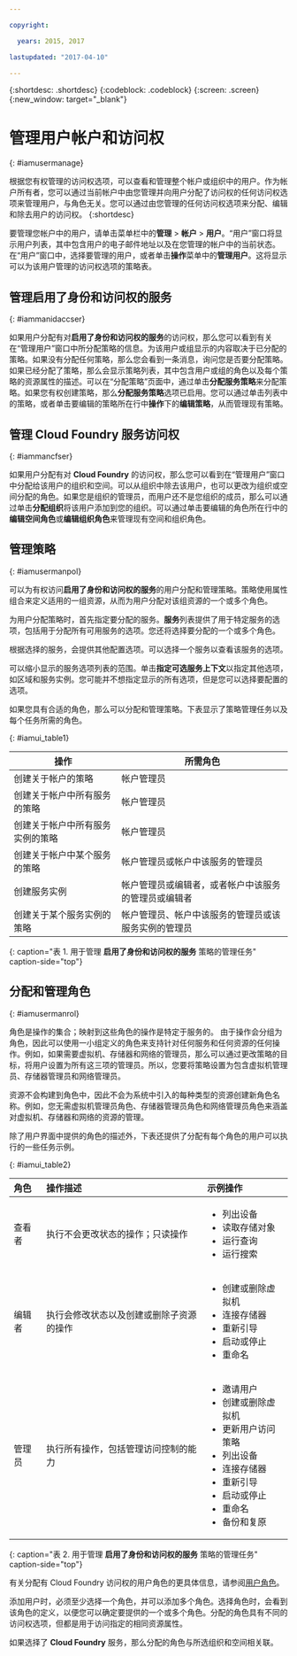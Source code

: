 ```yaml
---

copyright:

  years: 2015, 2017

lastupdated: "2017-04-10"

---
```


{:shortdesc: .shortdesc}
{:codeblock: .codeblock}
{:screen: .screen}
{:new_window: target="_blank"}

# 管理用户帐户和访问权
{: #iamusermanage}

根据您有权管理的访问权选项，可以查看和管理整个帐户或组织中的用户。作为帐户所有者，您可以通过当前帐户中由您管理并向用户分配了访问权的任何访问权选项来管理用户，与角色无关。您可以通过由您管理的任何访问权选项来分配、编辑和除去用户的访问权。
{:shortdesc}

要管理您帐户中的用户，请单击菜单栏中的**管理** &gt; **帐户** &gt; **用户**。“用户”窗口将显示用户列表，其中包含用户的电子邮件地址以及在您管理的帐户中的当前状态。在“用户”窗口中，选择要管理的用户，或者单击**操作**菜单中的**管理用户**。这将显示可以为该用户管理的访问权选项的策略表。

## 管理启用了身份和访问权的服务
{: #iammanidaccser}

如果用户分配有对**启用了身份和访问权的服务**的访问权，那么您可以看到有关在“管理用户”窗口中所分配策略的信息。为该用户或组显示的内容取决于已分配的策略。如果没有分配任何策略，那么您会看到一条消息，询问您是否要分配策略。如果已经分配了策略，那么会显示策略列表，其中包含用户或组的角色以及每个策略的资源属性的描述。可以在“分配策略”页面中，通过单击**分配服务策略**来分配策略。如果您有权创建策略，那么**分配服务策略**选项已启用。您可以通过单击列表中的策略，或者单击要编辑的策略所在行中**操作**下的**编辑策略**，从而管理现有策略。

## 管理 Cloud Foundry 服务访问权
{: #iammancfser}

如果用户分配有对 **Cloud Foundry** 的访问权，那么您可以看到在“管理用户”窗口中分配给该用户的组织和空间。可以从组织中除去该用户，也可以更改为组织或空间分配的角色。如果您是组织的管理员，而用户还不是您组织的成员，那么可以通过单击**分配组织**将该用户添加到您的组织。可以通过单击要编辑的角色所在行中的**编辑空间角色**或**编辑组织角色**来管理现有空间和组织角色。

## 管理策略
{: #iamusermanpol}

可以为有权访问**启用了身份和访问权的服务**的用户分配和管理策略。策略使用属性组合来定义适用的一组资源，从而为用户分配对该组资源的一个或多个角色。

为用户分配策略时，首先指定要分配的服务。**服务**列表提供了用于特定服务的选项，包括用于分配所有可用服务的选项。您还将选择要分配的一个或多个角色。

根据选择的服务，会提供其他配置选项。可以选择一个服务以查看该服务的选项。

可以缩小显示的服务选项列表的范围。单击**指定可选服务上下文**以指定其他选项，如区域和服务实例。您可能并不想指定显示的所有选项，但是您可以选择要配置的选项。

如果您具有合适的角色，那么可以分配和管理策略。下表显示了策略管理任务以及每个任务所需的角色。


{: #iamui_table1}

| 操作 | 所需角色 |
|----------|---------|
| 创建关于帐户的策略 | 帐户管理员 |
| 创建关于帐户中所有服务的策略 | 帐户管理员 |
| 创建关于帐户中所有服务实例的策略 | 帐户管理员 |
| 创建关于帐户中某个服务的策略 | 帐户管理员或帐户中该服务的管理员 |
| 创建服务实例 | 帐户管理员或编辑者，或者帐户中该服务的管理员或编辑者 |
| 创建关于某个服务实例的策略 | 帐户管理员、帐户中该服务的管理员或该服务实例的管理员 |
{: caption="表 1. 用于管理 **启用了身份和访问权的服务** 策略的管理任务" caption-side="top"}

## 分配和管理角色
{: #iamusermanrol}

角色是操作的集合；映射到这些角色的操作是特定于服务的。
由于操作会分组为角色，因此可以使用一小组定义的角色来支持针对任何服务和任何资源的任何操作。例如，如果需要虚拟机、存储器和网络的管理员，那么可以通过更改策略的目标，将用户设置为所有这三项的管理员。所以，您要将策略设置为包含虚拟机管理员、存储器管理员和网络管理员。

资源不会构建到角色中，因此不会为系统中引入的每种类型的资源创建新角色名称。例如，您无需虚拟机管理员角色、存储器管理员角色和网络管理员角色来涵盖对虚拟机、存储器和网络的资源的管理。

除了用户界面中提供的角色的描述外，下表还提供了分配有每个角色的用户可以执行的一些任务示例。

{: #iamui_table2}

| 角色 | 操作描述 | 示例操作|
|:-----------------|:-----------------|:-----------------|
| 查看者 | 执行不会更改状态的操作；只读操作 | <ul><li>列出设备</li><li>读取存储对象</li><li>运行查询</li><li>运行搜索</li></ul>|
| 编辑者 | 执行会修改状态以及创建或删除子资源的操作 |<ul><li>创建或删除虚拟机</li><li>连接存储器</li><li>重新引导</li><li>启动或停止</li><li>重命名</li></ul> |
| 管理员 | 执行所有操作，包括管理访问控制的能力 |<ul><li>邀请用户</li><li>创建或删除虚拟机</li><li>更新用户访问策略</li><li>列出设备</li><li>连接存储器</li><li>重新引导</li><li>启动或停止</li><li>重命名</li><li>备份和复原</li></ul>|
{: caption="表 2. 用于管理 **启用了身份和访问权的服务** 策略的管理任务" caption-side="top"}

有关分配有 Cloud Foundry 访问权的用户角色的更具体信息，请参阅[用户角色](/docs/admin/users_roles.html#userrolesinfo)。

添加用户时，必须至少选择一个角色，并可以添加多个角色。选择角色时，会看到该角色的定义，以便您可以确定要提供的一个或多个角色。分配的角色具有不同的访问权选项，但都是用于访问指定的相同资源属性。

如果选择了 **Cloud Foundry** 服务，那么分配的角色与所选组织和空间相关联。
